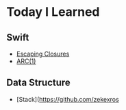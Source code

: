 # Today I Learned

## Swift
- [Escaping Closures](https://github.com/zekexros/TIL/blob/main/Swift/Escaping%20Closures.md)
- [ARC(1)](https://github.com/zekexros/TIL/blob/main/Swift/ARC(1).md)

## Data Structure
- [Stack](https://github.com/zekexros